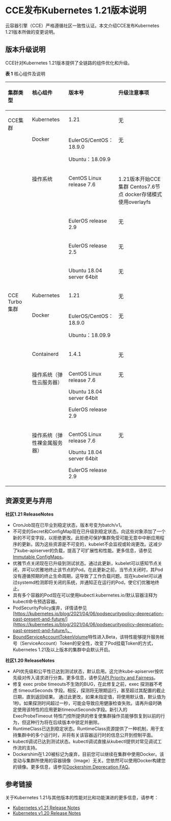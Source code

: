 # CCE发布Kubernetes 1.21版本说明<a name="cce_10_0469"></a>

云容器引擎（CCE）严格遵循社区一致性认证。本文介绍CCE发布Kubernetes 1.21版本所做的变更说明。

## 版本升级说明<a name="zh-cn_topic_0000001177935088_section1323276466"></a>

CCE针对Kubernetes 1.21版本提供了全链路的组件优化和升级。

**表 1**  核心组件及说明

<a name="zh-cn_topic_0000001177935088_table155741450207"></a>
<table><thead align="left"><tr id="zh-cn_topic_0000001177935088_row155743501202"><th class="cellrowborder" valign="top" width="15.518448155184483%" id="mcps1.2.5.1.1"><p id="zh-cn_topic_0000001177935088_p53290168478"><a name="zh-cn_topic_0000001177935088_p53290168478"></a><a name="zh-cn_topic_0000001177935088_p53290168478"></a>集群类型</p>
</th>
<th class="cellrowborder" valign="top" width="23.147685231476853%" id="mcps1.2.5.1.2"><p id="zh-cn_topic_0000001177935088_p175741050209"><a name="zh-cn_topic_0000001177935088_p175741050209"></a><a name="zh-cn_topic_0000001177935088_p175741050209"></a>核心组件</p>
</th>
<th class="cellrowborder" valign="top" width="28.517148285171483%" id="mcps1.2.5.1.3"><p id="zh-cn_topic_0000001177935088_p157416501403"><a name="zh-cn_topic_0000001177935088_p157416501403"></a><a name="zh-cn_topic_0000001177935088_p157416501403"></a>版本号</p>
</th>
<th class="cellrowborder" valign="top" width="32.816718328167184%" id="mcps1.2.5.1.4"><p id="zh-cn_topic_0000001177935088_p657425016011"><a name="zh-cn_topic_0000001177935088_p657425016011"></a><a name="zh-cn_topic_0000001177935088_p657425016011"></a>升级注意事项</p>
</th>
</tr>
</thead>
<tbody><tr id="zh-cn_topic_0000001177935088_row357411506015"><td class="cellrowborder" rowspan="6" valign="top" width="15.518448155184483%" headers="mcps1.2.5.1.1 "><p id="zh-cn_topic_0000001177935088_p15329181615474"><a name="zh-cn_topic_0000001177935088_p15329181615474"></a><a name="zh-cn_topic_0000001177935088_p15329181615474"></a>CCE集群</p>
</td>
<td class="cellrowborder" valign="top" width="23.147685231476853%" headers="mcps1.2.5.1.2 "><p id="zh-cn_topic_0000001177935088_p15741450109"><a name="zh-cn_topic_0000001177935088_p15741450109"></a><a name="zh-cn_topic_0000001177935088_p15741450109"></a>Kubernetes</p>
</td>
<td class="cellrowborder" valign="top" width="28.517148285171483%" headers="mcps1.2.5.1.3 "><p id="zh-cn_topic_0000001177935088_p1857416501305"><a name="zh-cn_topic_0000001177935088_p1857416501305"></a><a name="zh-cn_topic_0000001177935088_p1857416501305"></a>1.21</p>
</td>
<td class="cellrowborder" valign="top" width="32.816718328167184%" headers="mcps1.2.5.1.4 "><p id="zh-cn_topic_0000001177935088_p4574250009"><a name="zh-cn_topic_0000001177935088_p4574250009"></a><a name="zh-cn_topic_0000001177935088_p4574250009"></a>无</p>
</td>
</tr>
<tr id="zh-cn_topic_0000001177935088_row18141164895219"><td class="cellrowborder" valign="top" headers="mcps1.2.5.1.1 "><p id="zh-cn_topic_0000001177935088_p18141848105216"><a name="zh-cn_topic_0000001177935088_p18141848105216"></a><a name="zh-cn_topic_0000001177935088_p18141848105216"></a>Docker</p>
</td>
<td class="cellrowborder" valign="top" headers="mcps1.2.5.1.2 "><p id="zh-cn_topic_0000001177935088_p9141184815214"><a name="zh-cn_topic_0000001177935088_p9141184815214"></a><a name="zh-cn_topic_0000001177935088_p9141184815214"></a>EulerOS/CentOS：18.9.0</p>
<p id="zh-cn_topic_0000001177935088_p9790113195019"><a name="zh-cn_topic_0000001177935088_p9790113195019"></a><a name="zh-cn_topic_0000001177935088_p9790113195019"></a>Ubuntu：18.09.9</p>
</td>
<td class="cellrowborder" valign="top" headers="mcps1.2.5.1.3 "><p id="zh-cn_topic_0000001177935088_p19469152035512"><a name="zh-cn_topic_0000001177935088_p19469152035512"></a><a name="zh-cn_topic_0000001177935088_p19469152035512"></a>无</p>
</td>
</tr>
<tr id="zh-cn_topic_0000001177935088_row20122846135210"><td class="cellrowborder" rowspan="4" valign="top" headers="mcps1.2.5.1.1 "><p id="zh-cn_topic_0000001177935088_p1512213462520"><a name="zh-cn_topic_0000001177935088_p1512213462520"></a><a name="zh-cn_topic_0000001177935088_p1512213462520"></a>操作系统</p>
</td>
<td class="cellrowborder" valign="top" headers="mcps1.2.5.1.2 "><p id="zh-cn_topic_0000001177935088_p11122134655210"><a name="zh-cn_topic_0000001177935088_p11122134655210"></a><a name="zh-cn_topic_0000001177935088_p11122134655210"></a>CentOS Linux release 7.6</p>
</td>
<td class="cellrowborder" valign="top" headers="mcps1.2.5.1.3 "><p id="zh-cn_topic_0000001177935088_p2122184611526"><a name="zh-cn_topic_0000001177935088_p2122184611526"></a><a name="zh-cn_topic_0000001177935088_p2122184611526"></a>1.21版本开始CCE集群 Centos7.6节点 docker存储模式使用overlayfs</p>
</td>
</tr>
<tr id="zh-cn_topic_0000001177935088_row234011112134"><td class="cellrowborder" valign="top" headers="mcps1.2.5.1.1 "><p id="zh-cn_topic_0000001177935088_p10341111161310"><a name="zh-cn_topic_0000001177935088_p10341111161310"></a><a name="zh-cn_topic_0000001177935088_p10341111161310"></a>EulerOS release 2.9</p>
</td>
<td class="cellrowborder" valign="top" headers="mcps1.2.5.1.2 "><p id="zh-cn_topic_0000001177935088_p2034111113134"><a name="zh-cn_topic_0000001177935088_p2034111113134"></a><a name="zh-cn_topic_0000001177935088_p2034111113134"></a>无</p>
</td>
</tr>
<tr id="zh-cn_topic_0000001177935088_row1415162785517"><td class="cellrowborder" valign="top" headers="mcps1.2.5.1.1 "><p id="zh-cn_topic_0000001177935088_p215152755511"><a name="zh-cn_topic_0000001177935088_p215152755511"></a><a name="zh-cn_topic_0000001177935088_p215152755511"></a>EulerOS release 2.5</p>
</td>
<td class="cellrowborder" valign="top" headers="mcps1.2.5.1.2 "><p id="zh-cn_topic_0000001177935088_p1036022555516"><a name="zh-cn_topic_0000001177935088_p1036022555516"></a><a name="zh-cn_topic_0000001177935088_p1036022555516"></a>无</p>
</td>
</tr>
<tr id="zh-cn_topic_0000001177935088_row1656414245556"><td class="cellrowborder" valign="top" headers="mcps1.2.5.1.1 "><p id="zh-cn_topic_0000001177935088_p17565124165517"><a name="zh-cn_topic_0000001177935088_p17565124165517"></a><a name="zh-cn_topic_0000001177935088_p17565124165517"></a>Ubuntu 18.04 server 64bit</p>
</td>
<td class="cellrowborder" valign="top" headers="mcps1.2.5.1.2 "><p id="zh-cn_topic_0000001177935088_p113601325155511"><a name="zh-cn_topic_0000001177935088_p113601325155511"></a><a name="zh-cn_topic_0000001177935088_p113601325155511"></a>无</p>
</td>
</tr>
<tr id="zh-cn_topic_0000001177935088_row115743505013"><td class="cellrowborder" rowspan="5" valign="top" width="15.518448155184483%" headers="mcps1.2.5.1.1 "><p id="zh-cn_topic_0000001177935088_p232914164473"><a name="zh-cn_topic_0000001177935088_p232914164473"></a><a name="zh-cn_topic_0000001177935088_p232914164473"></a>CCE Turbo集群</p>
</td>
<td class="cellrowborder" valign="top" width="23.147685231476853%" headers="mcps1.2.5.1.2 "><p id="zh-cn_topic_0000001177935088_p13574105017010"><a name="zh-cn_topic_0000001177935088_p13574105017010"></a><a name="zh-cn_topic_0000001177935088_p13574105017010"></a>Kubernetes</p>
</td>
<td class="cellrowborder" valign="top" width="28.517148285171483%" headers="mcps1.2.5.1.3 "><p id="zh-cn_topic_0000001177935088_p65748508018"><a name="zh-cn_topic_0000001177935088_p65748508018"></a><a name="zh-cn_topic_0000001177935088_p65748508018"></a>1.21</p>
</td>
<td class="cellrowborder" valign="top" width="32.816718328167184%" headers="mcps1.2.5.1.4 "><p id="zh-cn_topic_0000001177935088_p155744507011"><a name="zh-cn_topic_0000001177935088_p155744507011"></a><a name="zh-cn_topic_0000001177935088_p155744507011"></a>无</p>
</td>
</tr>
<tr id="zh-cn_topic_0000001177935088_row11789592554"><td class="cellrowborder" valign="top" headers="mcps1.2.5.1.1 "><p id="zh-cn_topic_0000001177935088_p47985985513"><a name="zh-cn_topic_0000001177935088_p47985985513"></a><a name="zh-cn_topic_0000001177935088_p47985985513"></a>Docker</p>
</td>
<td class="cellrowborder" valign="top" headers="mcps1.2.5.1.2 "><p id="zh-cn_topic_0000001177935088_p15914171311536"><a name="zh-cn_topic_0000001177935088_p15914171311536"></a><a name="zh-cn_topic_0000001177935088_p15914171311536"></a>EulerOS/CentOS：18.9.0</p>
<p id="zh-cn_topic_0000001177935088_p139141013135315"><a name="zh-cn_topic_0000001177935088_p139141013135315"></a><a name="zh-cn_topic_0000001177935088_p139141013135315"></a>Ubuntu：18.09.9</p>
</td>
<td class="cellrowborder" valign="top" headers="mcps1.2.5.1.3 "><p id="zh-cn_topic_0000001177935088_p191831128185517"><a name="zh-cn_topic_0000001177935088_p191831128185517"></a><a name="zh-cn_topic_0000001177935088_p191831128185517"></a>无</p>
</td>
</tr>
<tr id="zh-cn_topic_0000001177935088_row45741250801"><td class="cellrowborder" valign="top" headers="mcps1.2.5.1.1 "><p id="zh-cn_topic_0000001177935088_p5101192295316"><a name="zh-cn_topic_0000001177935088_p5101192295316"></a><a name="zh-cn_topic_0000001177935088_p5101192295316"></a>Containerd</p>
</td>
<td class="cellrowborder" valign="top" headers="mcps1.2.5.1.2 "><p id="zh-cn_topic_0000001177935088_p3100822105319"><a name="zh-cn_topic_0000001177935088_p3100822105319"></a><a name="zh-cn_topic_0000001177935088_p3100822105319"></a>1.4.1</p>
</td>
<td class="cellrowborder" valign="top" headers="mcps1.2.5.1.3 "><p id="zh-cn_topic_0000001177935088_p218362812559"><a name="zh-cn_topic_0000001177935088_p218362812559"></a><a name="zh-cn_topic_0000001177935088_p218362812559"></a>无</p>
</td>
</tr>
<tr id="zh-cn_topic_0000001177935088_row857455010018"><td class="cellrowborder" valign="top" headers="mcps1.2.5.1.1 "><p id="zh-cn_topic_0000001177935088_p1199122212532"><a name="zh-cn_topic_0000001177935088_p1199122212532"></a><a name="zh-cn_topic_0000001177935088_p1199122212532"></a>操作系统（弹性云服务器）</p>
</td>
<td class="cellrowborder" valign="top" headers="mcps1.2.5.1.2 "><p id="zh-cn_topic_0000001177935088_p1898422195312"><a name="zh-cn_topic_0000001177935088_p1898422195312"></a><a name="zh-cn_topic_0000001177935088_p1898422195312"></a>CentOS Linux release 7.6</p>
<p id="zh-cn_topic_0000001177935088_p125615545549"><a name="zh-cn_topic_0000001177935088_p125615545549"></a><a name="zh-cn_topic_0000001177935088_p125615545549"></a>Ubuntu 18.04 server 64bit</p>
<p id="zh-cn_topic_0000001177935088_p1964342312134"><a name="zh-cn_topic_0000001177935088_p1964342312134"></a><a name="zh-cn_topic_0000001177935088_p1964342312134"></a>EulerOS release 2.9</p>
</td>
<td class="cellrowborder" valign="top" headers="mcps1.2.5.1.3 "><p id="zh-cn_topic_0000001177935088_p1341042914552"><a name="zh-cn_topic_0000001177935088_p1341042914552"></a><a name="zh-cn_topic_0000001177935088_p1341042914552"></a>无</p>
</td>
</tr>
<tr id="zh-cn_topic_0000001177935088_row107813265418"><td class="cellrowborder" valign="top" headers="mcps1.2.5.1.1 "><p id="zh-cn_topic_0000001177935088_p7781729546"><a name="zh-cn_topic_0000001177935088_p7781729546"></a><a name="zh-cn_topic_0000001177935088_p7781729546"></a>操作系统（弹性裸金属服务器）</p>
</td>
<td class="cellrowborder" valign="top" headers="mcps1.2.5.1.2 "><p id="zh-cn_topic_0000001177935088_p129702413242"><a name="zh-cn_topic_0000001177935088_p129702413242"></a><a name="zh-cn_topic_0000001177935088_p129702413242"></a>CentOS Linux release 7.6</p>
<p id="zh-cn_topic_0000001177935088_p1997020482418"><a name="zh-cn_topic_0000001177935088_p1997020482418"></a><a name="zh-cn_topic_0000001177935088_p1997020482418"></a>Ubuntu 18.04 server 64bit</p>
<p id="zh-cn_topic_0000001177935088_p193557201107"><a name="zh-cn_topic_0000001177935088_p193557201107"></a><a name="zh-cn_topic_0000001177935088_p193557201107"></a>EulerOS release 2.9</p>
</td>
<td class="cellrowborder" valign="top" headers="mcps1.2.5.1.3 "><p id="zh-cn_topic_0000001177935088_p441072920559"><a name="zh-cn_topic_0000001177935088_p441072920559"></a><a name="zh-cn_topic_0000001177935088_p441072920559"></a>无</p>
</td>
</tr>
</tbody>
</table>

## 资源变更与弃用<a name="zh-cn_topic_0000001177935088_zh-cn_topic_0000001072975092_section51381161799"></a>

**社区1.21 ReleaseNotes**

-   CronJob现在已毕业到稳定状态，版本号变为batch/v1。
-   不可变的Secret和ConfigMap现在已升级到稳定状态。向这些对象添加了一个新的不可变字段，以拒绝更改。此拒绝可保护集群免受可能无意中中断应用程序的更新。因为这些资源是不可变的，kubelet不会监视或轮询更改。这减少了kube-apiserver的负载，提高了可扩展性和性能。更多信息，请参见[Immutable ConfigMaps](https://kubernetes.io/docs/concepts/configuration/configmap/#configmap-immutable)。
-   优雅节点关闭现在已升级到测试状态。通过此更新，kubelet可以感知节点关闭，并可以优雅地终止该节点的Pod。在此更新之前，当节点关闭时，其Pod没有遵循预期的终止生命周期，这导致了工作负载问题。现在kubelet可以通过systemd检测即将关闭的系统，并通知正在运行的Pod，使它们优雅地终止。
-   具有多个容器的Pod现在可以使用kubectl.kubernetes.io/默认容器注释为kubectl命令预选容器。
-   PodSecurityPolicy废弃，详情请参见[https://kubernetes.io/blog/2021/04/06/podsecuritypolicy-deprecation-past-present-and-future/](https://kubernetes.io/blog/2021/04/06/podsecuritypolicy-deprecation-past-present-and-future/)。
-   [BoundServiceAccountTokenVolume](https://kubernetes.io/zh-cn/docs/reference/access-authn-authz/service-accounts-admin/#bound-service-account-token-volume)特性进入Beta，该特性能够提升服务帐号（ServiceAccount）Token的安全性，改变了Pod挂载Token的方式，Kubernetes 1.21及以上版本的集群中会默认开启。

**社区1.20 ReleaseNotes**

-   API优先级和公平性已达到测试状态，默认启用。这允许kube-apiserver按优先级对传入请求进行分类。更多信息，请参见[API Priority and Fairness](https://kubernetes.io/docs/concepts/cluster-administration/flow-control/)。
-   修复 exec probe timeouts不生效的BUG，在此修复之前，exec 探测器不考虑 timeoutSeconds 字段。相反，探测将无限期运行，甚至超过其配置的截止日期，直到返回结果。 通过此更改，如果未指定值，将使用默认值，默认值为1秒。如果探测时间超过一秒，可能会导致应用健康检查失败。请再升级时确定使用该特性的应用更新timeoutSeconds字段。新引入的 ExecProbeTimeout 特性门控所提供的修复使集群操作员能够恢复到以前的行为，但这种行为将在后续版本中锁定并删除。
-   RuntimeClass已达到稳定状态。RuntimeClass资源提供了一种机制，用于支持集群中的多个运行时，并将有关该容器运行时的信息公开到控制平面。
-   kubectl调试已达到测试状态。kubectl调试直接从kubectl提供对常见调试工作流的支持。
-   Dockershim在1.20被标记为废弃，目前您可以继续在集群中使用Docker。该变动与集群所使用的容器镜像（Image）无关。您依然可以使用Docker构建您的镜像。更多信息，请参见[Dockershim Deprecation FAQ](https://kubernetes.io/blog/2020/12/02/dockershim-faq/)。

## 参考链接<a name="zh-cn_topic_0000001177935088_zh-cn_topic_0000001072975092_zh-cn_topic_0261805759_zh-cn_topic_0261793154_section1272182810583"></a>

关于Kubernetes 1.21与其他版本的性能对比和功能演进的更多信息，请参考：

-   [Kubernetes v1.21 Release Notes](https://github.com/kubernetes/kubernetes/blob/master/CHANGELOG/CHANGELOG-1.21.md)
-   [Kubernetes v1.20 Release Notes](https://github.com/kubernetes/kubernetes/blob/master/CHANGELOG/CHANGELOG-1.20.md)

